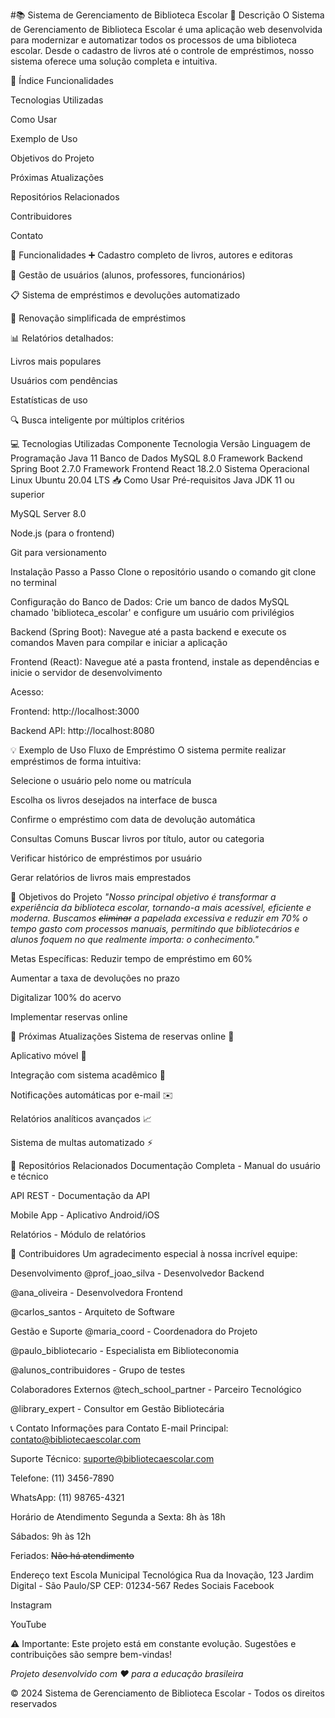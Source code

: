 #📚 Sistema de Gerenciamento de Biblioteca Escolar
📖 Descrição
O Sistema de Gerenciamento de Biblioteca Escolar é uma aplicação web desenvolvida para modernizar e automatizar todos os processos de uma biblioteca escolar. Desde o cadastro de livros até o controle de empréstimos, nosso sistema oferece uma solução completa e intuitiva.

📑 Índice
Funcionalidades

Tecnologias Utilizadas

Como Usar

Exemplo de Uso

Objetivos do Projeto

Próximas Atualizações

Repositórios Relacionados

Contribuidores

Contato

🚀 Funcionalidades
➕ Cadastro completo de livros, autores e editoras

👥 Gestão de usuários (alunos, professores, funcionários)

📋 Sistema de empréstimos e devoluções automatizado

🔄 Renovação simplificada de empréstimos

📊 Relatórios detalhados:

Livros mais populares

Usuários com pendências

Estatísticas de uso

🔍 Busca inteligente por múltiplos critérios

💻 Tecnologias Utilizadas
Componente	Tecnologia	Versão
Linguagem de Programação	Java	11
Banco de Dados	MySQL	8.0
Framework Backend	Spring Boot	2.7.0
Framework Frontend	React	18.2.0
Sistema Operacional	Linux Ubuntu	20.04 LTS
📥 Como Usar
Pré-requisitos
Java JDK 11 ou superior

MySQL Server 8.0

Node.js (para o frontend)

Git para versionamento

Instalação Passo a Passo
Clone o repositório usando o comando git clone no terminal

Configuração do Banco de Dados: Crie um banco de dados MySQL chamado 'biblioteca_escolar' e configure um usuário com privilégios

Backend (Spring Boot): Navegue até a pasta backend e execute os comandos Maven para compilar e iniciar a aplicação

Frontend (React): Navegue até a pasta frontend, instale as dependências e inicie o servidor de desenvolvimento

Acesso:

Frontend: http://localhost:3000

Backend API: http://localhost:8080

💡 Exemplo de Uso
Fluxo de Empréstimo
O sistema permite realizar empréstimos de forma intuitiva:

Selecione o usuário pelo nome ou matrícula

Escolha os livros desejados na interface de busca

Confirme o empréstimo com data de devolução automática

Consultas Comuns
Buscar livros por título, autor ou categoria

Verificar histórico de empréstimos por usuário

Gerar relatórios de livros mais emprestados

🎯 Objetivos do Projeto
*"Nosso principal objetivo é transformar a experiência da biblioteca escolar, tornando-a mais acessível, eficiente e moderna. Buscamos ~~eliminar~~ a papelada excessiva e reduzir em 70% o tempo gasto com processos manuais, permitindo que bibliotecários e alunos foquem no que realmente importa: o conhecimento."*

Metas Específicas:
Reduzir tempo de empréstimo em 60%

Aumentar a taxa de devoluções no prazo

Digitalizar 100% do acervo

Implementar reservas online

🔄 Próximas Atualizações
Sistema de reservas online 📅

Aplicativo móvel 📱

Integração com sistema acadêmico 🏫

Notificações automáticas por e-mail ✉️

Relatórios analíticos avançados 📈

Sistema de multas automatizado ⚡

🔗 Repositórios Relacionados
Documentação Completa - Manual do usuário e técnico

API REST - Documentação da API

Mobile App - Aplicativo Android/iOS

Relatórios - Módulo de relatórios

👥 Contribuidores
Um agradecimento especial à nossa incrível equipe:

Desenvolvimento
@prof_joao_silva - Desenvolvedor Backend

@ana_oliveira - Desenvolvedora Frontend

@carlos_santos - Arquiteto de Software

Gestão e Suporte
@maria_coord - Coordenadora do Projeto

@paulo_bibliotecario - Especialista em Biblioteconomia

@alunos_contribuidores - Grupo de testes

Colaboradores Externos
@tech_school_partner - Parceiro Tecnológico

@library_expert - Consultor em Gestão Bibliotecária

📞 Contato
Informações para Contato
E-mail Principal: contato@bibliotecaescolar.com

Suporte Técnico: suporte@bibliotecaescolar.com

Telefone: (11) 3456-7890

WhatsApp: (11) 98765-4321

Horário de Atendimento
Segunda a Sexta: 8h às 18h

Sábados: 9h às 12h

Feriados: ~~Não há atendimento~~

Endereço
text
Escola Municipal Tecnológica
Rua da Inovação, 123
Jardim Digital - São Paulo/SP
CEP: 01234-567
Redes Sociais
Facebook

Instagram

YouTube

⚠️ Importante: Este projeto está em constante evolução. Sugestões e contribuições são sempre bem-vindas!

*Projeto desenvolvido com ❤️ para a educação brasileira*

© 2024 Sistema de Gerenciamento de Biblioteca Escolar - Todos os direitos reservados

